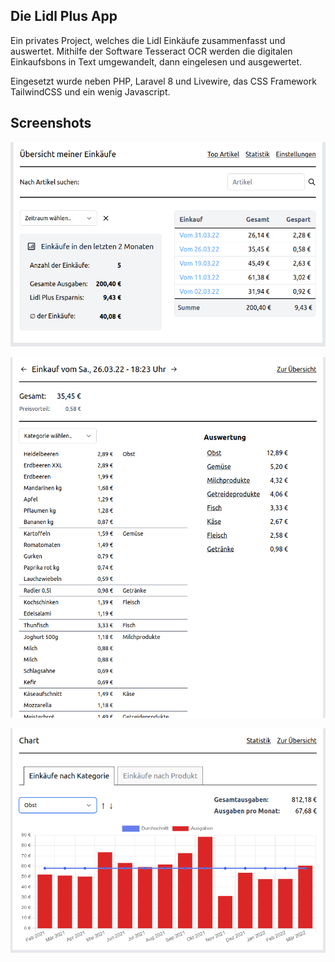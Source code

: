 ## Die Lidl Plus App
Ein privates Project, welches die Lidl Einkäufe zusammenfasst und auswertet.
Mithilfe der Software Tesseract OCR werden die digitalen Einkaufsbons in Text umgewandelt, dann eingelesen und ausgewertet.

Eingesetzt wurde neben PHP, Laravel 8 und Livewire, das CSS Framework TailwindCSS und ein wenig Javascript.

## Screenshots

![dashboard](/public/img/screenshots/dashboard.png)

![dashboard](/public/img/screenshots/single_purchase.png)

![dashboard](/public/img/screenshots/chart.png)
